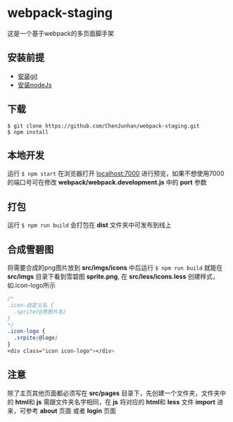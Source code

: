 # webpack-staging
这是一个基于webpack的多页面脚手架

## 安装前提
- [安装git](https://git-scm.com/downloads)
- [安装nodeJs](https://nodejs.org/en/)

## 下载
```
$ git clone https://github.com/ChenJunhan/webpack-staging.git
$ npm install
```

## 本地开发
运行 `$ npm start` 在浏览器打开 [localhost:7000](http://localhost:7000) 进行预览，如果不想使用7000的端口号可在修改 **webpack/webpack.development.js** 中的 **port** 参数

## 打包
运行 `$ npm run build` 会打包在 **dist** 文件夹中可发布到线上

## 合成雪碧图
将需要合成的png图片放到 **src/imgs/icons** 中后运行 `$ npm run build` 就能在 **src/imgs** 目录下看到雪碧图 **sprite.png**, 在 **src/less/icons.less** 创建样式，如.icon-logo所示
``` css
/* 
.icon-自定义名 {
  .sprite(@原图片名)
}
*/
.icon-logo {
  .srpite(@logo)
}
<div class="icon icon-logo"></div>
```

## 注意
除了主页其他页面都必须写在 **src/pages** 目录下，先创建一个文件夹，文件夹中的 **html**和 **js** 需跟文件夹名字相同，在 **js** 将对应的 **html**和 **less** 文件 **import** 进来，可参考 **about** 页面 或者 **login** 页面
